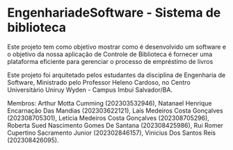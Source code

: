 # EngenhariadeSoftware - Sistema de biblioteca

Este projeto tem como objetivo mostrar como é desenvolvido um software e o objetivo da nossa aplicação de Controle de Biblioteca é fornecer uma plataforma eficiente para gerenciar o processo de empréstimo de livros

Este projeto foi arquitetado pelos estudantes da disciplina de Engenharia de Software, Ministrado pelo Professor Heleno Cardoso, no Centro Universitário Uniruy Wyden - Campus Imbuí Salvador/BA. 

Membros: Arthur Motta Cumming (202303532946), Natanael Henrique Encarnação Das Mandias (202303622121), Laís Medeiros Costa Gonçalves (202308705301), Letícia Medeiros Costa Gonçalves (202308705296), Roberta Sued Nascimento Gomes De Santana (202308425986), Rui Romer Cupertino Sacramento Junior (202302846157), Vinicius Dos Santos Reis (202308426095).
